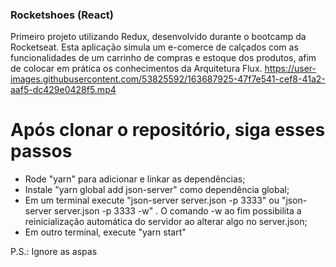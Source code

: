 ### Rocketshoes (React)
Primeiro projeto utilizando Redux, desenvolvido durante o bootcamp da Rocketseat. Esta aplicação simula um e-comerce de calçados com as funcionalidades de um carrinho de compras e estoque dos produtos, afim de colocar em prática os conhecimentos da Arquitetura Flux.
https://user-images.githubusercontent.com/53825592/163687925-47f7e541-cef8-41a2-aaf5-dc429e0428f5.mp4

<h1>Após clonar o repositório, siga esses passos</h1>
<ul>
<li>Rode "yarn" para adicionar e linkar as dependências;</li>
<li>Instale "yarn global add json-server" como dependência global;</li>
<li>Em um terminal execute "json-server server.json -p 3333" ou "json-server server.json -p 3333 -w" . O comando -w ao fim possibilita a reinicialização automática do servidor ao alterar algo no server.json;</li>
<li>Em outro terminal, execute "yarn start"</li>
</ul>
P.S.: Ignore as aspas
